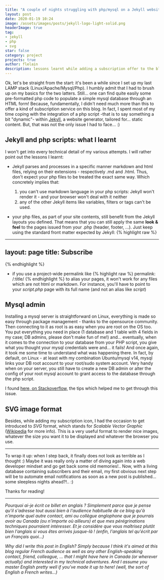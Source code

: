 ```yaml
---
title: "A couple of nights struggling with php/mysql on a Jekyll website"
layout: post
date: 2020-01-19 10:24
image: /assets/images/posts/jekyll-logo-light-solid.png
headerImage: true
tag:
- jekyll
- php
- svg
star: false
category: project
projects: true
author: flelain
description: lessons learnt while adding a subscription offer to the blog
---
```


Ok, let's be straight from the start: it's been a while since I set up my last LAMP stack (Linux/Apache/Mysql/Php). I humbly admit that I had to brush up on my basics for the two latters. Still... one can find quite easily some pre-formatted php code to populate a simple mysql database through an HTML form! Because, fundamentally, I didn't need much more than this to offer a kind of subscription service on this blog. In fact, I spent most of my time coping with the integration of a php script -that is to say something a bit "dynamic"- within <a href="https://jekyllrb.com/">Jekyll</a>, a website generator, tailored for... static content. But, that was not the only issue I had to face... :)

## Jekyll and php scripts: what I learnt
I won't get into every technical detail of my various attempts. I will rather point out the lessons I learnt:

- Jekyll parses and processes in a specific manner markdown and html files, relying on their extensions - respectively .md and .html. Thus, don't expect your php files to be treated the exact same way. Which concretely implies that:
  1. you can't use markdown language in your php scripts: Jekyll won't render it - and your browser won't deal with it neither
  2. any of the other Jekyll items like variables, filters or tags can't be used.

-  your php files, as part of your site contents, still benefit from the Jekyll layouts you defined. That means that you can still apply the same **look & feel** to the pages issued from your .php (header, footer, ...). Just keep using the standard front matter expected by Jekyll:
{% highlight raw %}
---
layout: page
title: Subscribe
---
{% endhighlight %}

- if you use a project-wide permalink like
{% highlight raw %}
permalink: /:title/
{% endhighlight %}
to alias your pages, it won't work for any files which are not html or markdown. For instance, you'll have to point to your *script.php* page with its full name (and not an alias like *script*)

## Mysql admin
Installing a mysql server is straightforward on Linux, everything is made so easy through package management - thanks to the opensource community. Then connecting to it as root is as easy when you are root on the OS too. You put everything you need in place (1 database and 1 table with 4 fields in my case; DB admins, please don't make fun of me!) and... eventually, when it comes to the connection to your database from your PHP script, you give what you thought your mysql credentials were and... it fails! And once again, it took me some time to understand what was happening there. In fact, by default, on Linux - at least with my combination Ubuntu/mysql v14, mysql links your DB root account to your root/sudo system account. Very handy when on your server, you still have to create a new DB admin or alter the config of your root mysql account to grant access to the database through the php script.

I found <a href="https://stackoverflow.com/questions/39281594/error-1698-28000-access-denied-for-user-rootlocalhost/:">here, on Stackoverflow,</a> the tips which helped me to get through this issue.

## SVG image format
Besides, while adding my subscription icon, I had the occasion to get introduced to *SVG* format, which stands for *Scalable Vector Graphic* (<a href="https://en.wikipedia.org/wiki/Scalable_Vector_Graphics">Wikipedia</a> for more info). This is a very useful format to render nice images, whatever the size you want it to be displayed and whatever the browser you use.

---
To wrap it up: when I step back, it finally does not look as terrible as I thought :) Maybe it was really only a matter of diving again into a web developer mindset and go get back some old memories!..
Now, with a living database containing subscribers and their email, my first obvious next step will be to automate email notifications as soon as a new post is published... some sleepless nights ahead?!.. :)

Thanks for reading!

---

*Pourquoi ai-je écrit ce billet en anglais ? Simplement parce que je pense qu'il s'adresse tout aussi bien à l'audience habituelle de ce blog qu'à n'importe quel autre contact, ami ou collègue anglophone que je pourrais avoir au Canada (ou n'importe où ailleurs) et que mes pérégrinations techniques pourraient intéresser. Et je considère que vous maîtrisez plutôt bien l'anglais si vous êtes arrivés jusque-là ! (enfin, l'anglais tel qu'écrit par un Français quoi...)*

*Why did I write this post in English? Simply because I think it's aimed at this blog regular French audience as well as any other English-speaking contact, friend, colleague, ... that I might have here in Canada (or wherever actually) and interested in my technical adventures. And I assume you master English pretty well if you've made it up to here! (well, the sort of English a French writes...)*
